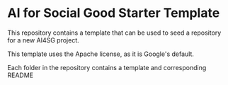 # AI for Social Good Starter Template

This repository contains a template that can be used to seed a repository for a
new AI4SG project. 

This template uses the Apache license, as it is Google's default.

Each folder in the repository contains a template and corresponding README


